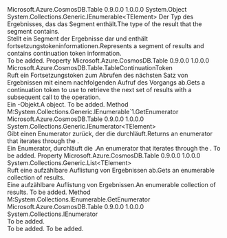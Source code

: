 <Type Name="TableQuerySegment&lt;TElement&gt;" FullName="Microsoft.Azure.CosmosDB.Table.TableQuerySegment&lt;TElement&gt;">
  <TypeSignature Language="C#" Value="public class TableQuerySegment&lt;TElement&gt; : System.Collections.Generic.IEnumerable&lt;TElement&gt;" />
  <TypeSignature Language="ILAsm" Value=".class public auto ansi beforefieldinit TableQuerySegment`1&lt;TElement&gt; extends System.Object implements class System.Collections.Generic.IEnumerable`1&lt;!TElement&gt;, class System.Collections.IEnumerable" />
  <TypeSignature Language="DocId" Value="T:Microsoft.Azure.CosmosDB.Table.TableQuerySegment`1" />
  <TypeSignature Language="VB.NET" Value="Public Class TableQuerySegment(Of TElement)&#xA;Implements IEnumerable(Of TElement)" />
  <TypeSignature Language="F#" Value="type TableQuerySegment&lt;'Element&gt; = class&#xA;    interface seq&lt;'Element&gt;&#xA;    interface IEnumerable" />
  <AssemblyInfo>
    <AssemblyName>Microsoft.Azure.CosmosDB.Table</AssemblyName>
    <AssemblyVersion>0.9.0.0</AssemblyVersion>
    <AssemblyVersion>1.0.0.0</AssemblyVersion>
  </AssemblyInfo>
  <TypeParameters>
    <TypeParameter Name="TElement" />
  </TypeParameters>
  <Base>
    <BaseTypeName>System.Object</BaseTypeName>
  </Base>
  <Interfaces>
    <Interface>
      <InterfaceName>System.Collections.Generic.IEnumerable&lt;TElement&gt;</InterfaceName>
    </Interface>
  </Interfaces>
  <Docs>
    <typeparam name="TElement"><span data-ttu-id="ff7de-101">Der Typ des Ergebnisses, das das Segment enthält.</span><span class="sxs-lookup"><span data-stu-id="ff7de-101">The type of the result that the segment contains.</span></span></typeparam>
    <summary>
            <span data-ttu-id="ff7de-102">Stellt ein Segment der Ergebnisse dar und enthält fortsetzungstokeninformationen.</span><span class="sxs-lookup"><span data-stu-id="ff7de-102">Represents a segment of results and contains continuation token information.</span></span>
            </summary>
    <remarks>To be added.</remarks>
  </Docs>
  <Members>
    <Member MemberName="ContinuationToken">
      <MemberSignature Language="C#" Value="public Microsoft.Azure.CosmosDB.Table.TableContinuationToken ContinuationToken { get; }" />
      <MemberSignature Language="ILAsm" Value=".property instance class Microsoft.Azure.CosmosDB.Table.TableContinuationToken ContinuationToken" />
      <MemberSignature Language="DocId" Value="P:Microsoft.Azure.CosmosDB.Table.TableQuerySegment`1.ContinuationToken" />
      <MemberSignature Language="VB.NET" Value="Public ReadOnly Property ContinuationToken As TableContinuationToken" />
      <MemberSignature Language="F#" Value="member this.ContinuationToken : Microsoft.Azure.CosmosDB.Table.TableContinuationToken" Usage="Microsoft.Azure.CosmosDB.Table.TableQuerySegment&lt;'Element&gt;.ContinuationToken" />
      <MemberType>Property</MemberType>
      <AssemblyInfo>
        <AssemblyName>Microsoft.Azure.CosmosDB.Table</AssemblyName>
        <AssemblyVersion>0.9.0.0</AssemblyVersion>
        <AssemblyVersion>1.0.0.0</AssemblyVersion>
      </AssemblyInfo>
      <ReturnValue>
        <ReturnType>Microsoft.Azure.CosmosDB.Table.TableContinuationToken</ReturnType>
      </ReturnValue>
      <Docs>
        <summary>
            <span data-ttu-id="ff7de-103">Ruft ein Fortsetzungstoken zum Abrufen des nächsten Satz von Ergebnissen mit einem nachfolgenden Aufruf des Vorgangs ab.</span><span class="sxs-lookup"><span data-stu-id="ff7de-103">Gets a continuation token to use to retrieve the next set of results with a subsequent call to the operation.</span></span>
            </summary>
        <value><span data-ttu-id="ff7de-104">Ein <see cref="T:Microsoft.Azure.CosmosDB.Table.TableContinuationToken" />-Objekt.</span><span class="sxs-lookup"><span data-stu-id="ff7de-104">A <see cref="T:Microsoft.Azure.CosmosDB.Table.TableContinuationToken" /> object.</span></span></value>
        <remarks>To be added.</remarks>
      </Docs>
    </Member>
    <Member MemberName="GetEnumerator">
      <MemberSignature Language="C#" Value="public System.Collections.Generic.IEnumerator&lt;TElement&gt; GetEnumerator ();" />
      <MemberSignature Language="ILAsm" Value=".method public hidebysig newslot virtual instance class System.Collections.Generic.IEnumerator`1&lt;!TElement&gt; GetEnumerator() cil managed" />
      <MemberSignature Language="DocId" Value="M:Microsoft.Azure.CosmosDB.Table.TableQuerySegment`1.GetEnumerator" />
      <MemberSignature Language="VB.NET" Value="Public Function GetEnumerator () As IEnumerator(Of TElement)" />
      <MemberSignature Language="F#" Value="abstract member GetEnumerator : unit -&gt; System.Collections.Generic.IEnumerator&lt;'Element&gt;&#xA;override this.GetEnumerator : unit -&gt; System.Collections.Generic.IEnumerator&lt;'Element&gt;" Usage="tableQuerySegment.GetEnumerator " />
      <MemberType>Method</MemberType>
      <Implements>
        <InterfaceMember>M:System.Collections.Generic.IEnumerable`1.GetEnumerator</InterfaceMember>
      </Implements>
      <AssemblyInfo>
        <AssemblyName>Microsoft.Azure.CosmosDB.Table</AssemblyName>
        <AssemblyVersion>0.9.0.0</AssemblyVersion>
        <AssemblyVersion>1.0.0.0</AssemblyVersion>
      </AssemblyInfo>
      <ReturnValue>
        <ReturnType>System.Collections.Generic.IEnumerator&lt;TElement&gt;</ReturnType>
      </ReturnValue>
      <Parameters />
      <Docs>
        <summary>
            <span data-ttu-id="ff7de-105">Gibt einen Enumerator zurück, der die <see cref="T:Microsoft.Azure.CosmosDB.Table.TableQuerySegment`1" /> durchläuft.</span><span class="sxs-lookup"><span data-stu-id="ff7de-105">Returns an enumerator that iterates through the <see cref="T:Microsoft.Azure.CosmosDB.Table.TableQuerySegment`1" />.</span></span>
            </summary>
        <returns><span data-ttu-id="ff7de-106">Ein Enumerator, durchläuft die <see cref="T:Microsoft.Azure.CosmosDB.Table.TableQuerySegment`1" />.</span><span class="sxs-lookup"><span data-stu-id="ff7de-106">An enumerator that iterates through the <see cref="T:Microsoft.Azure.CosmosDB.Table.TableQuerySegment`1" />.</span></span></returns>
        <remarks>To be added.</remarks>
      </Docs>
    </Member>
    <Member MemberName="Results">
      <MemberSignature Language="C#" Value="public System.Collections.Generic.List&lt;TElement&gt; Results { get; }" />
      <MemberSignature Language="ILAsm" Value=".property instance class System.Collections.Generic.List`1&lt;!TElement&gt; Results" />
      <MemberSignature Language="DocId" Value="P:Microsoft.Azure.CosmosDB.Table.TableQuerySegment`1.Results" />
      <MemberSignature Language="VB.NET" Value="Public ReadOnly Property Results As List(Of TElement)" />
      <MemberSignature Language="F#" Value="member this.Results : System.Collections.Generic.List&lt;'Element&gt;" Usage="Microsoft.Azure.CosmosDB.Table.TableQuerySegment&lt;'Element&gt;.Results" />
      <MemberType>Property</MemberType>
      <AssemblyInfo>
        <AssemblyName>Microsoft.Azure.CosmosDB.Table</AssemblyName>
        <AssemblyVersion>0.9.0.0</AssemblyVersion>
        <AssemblyVersion>1.0.0.0</AssemblyVersion>
      </AssemblyInfo>
      <ReturnValue>
        <ReturnType>System.Collections.Generic.List&lt;TElement&gt;</ReturnType>
      </ReturnValue>
      <Docs>
        <summary>
            <span data-ttu-id="ff7de-107">Ruft eine aufzählbare Auflistung von Ergebnissen ab.</span><span class="sxs-lookup"><span data-stu-id="ff7de-107">Gets an enumerable collection of results.</span></span>
            </summary>
        <value><span data-ttu-id="ff7de-108">Eine aufzählbare Auflistung von Ergebnissen.</span><span class="sxs-lookup"><span data-stu-id="ff7de-108">An enumerable collection of results.</span></span></value>
        <remarks>To be added.</remarks>
      </Docs>
    </Member>
    <Member MemberName="System.Collections.IEnumerable.GetEnumerator">
      <MemberSignature Language="C#" Value="System.Collections.IEnumerator IEnumerable.GetEnumerator ();" />
      <MemberSignature Language="ILAsm" Value=".method hidebysig newslot virtual instance class System.Collections.IEnumerator System.Collections.IEnumerable.GetEnumerator() cil managed" />
      <MemberSignature Language="DocId" Value="M:Microsoft.Azure.CosmosDB.Table.TableQuerySegment`1.System#Collections#IEnumerable#GetEnumerator" />
      <MemberSignature Language="VB.NET" Value="Function GetEnumerator () As IEnumerator Implements IEnumerable.GetEnumerator" />
      <MemberType>Method</MemberType>
      <Implements>
        <InterfaceMember>M:System.Collections.IEnumerable.GetEnumerator</InterfaceMember>
      </Implements>
      <AssemblyInfo>
        <AssemblyName>Microsoft.Azure.CosmosDB.Table</AssemblyName>
        <AssemblyVersion>0.9.0.0</AssemblyVersion>
        <AssemblyVersion>1.0.0.0</AssemblyVersion>
      </AssemblyInfo>
      <ReturnValue>
        <ReturnType>System.Collections.IEnumerator</ReturnType>
      </ReturnValue>
      <Parameters />
      <Docs>
        <summary>To be added.</summary>
        <returns>To be added.</returns>
        <remarks>To be added.</remarks>
      </Docs>
    </Member>
  </Members>
</Type>